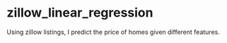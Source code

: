# zillow_linear_regression
Using zillow listings, I predict the price of homes given different features.
